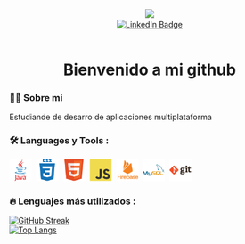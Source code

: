 <div id="header" align="center">
  <img src="https://www.puttiapps.com/wp-content/uploads/2021/05/programming.gif" width="300"/>
</div>

<div id="badges" align="center">
  <a href="https://www.linkedin.com/in/isla-peinado-henríquez-a97387226/"/>
    <img src="https://img.shields.io/badge/LinkedIn-blue?style=for-the-badge&logo=linkedin&logoColor=white" alt="LinkedIn Badge"/>
  </a>
</div>
<div id="views" align="center">
    <img src="https://komarev.com/ghpvc/?username=IslaPeinado&style=flat-square&color=blue" alt="" />
</div>

<h1 align="center"> Bienvenido a mi github </h1>

### :woman_technologist: Sobre mi

Estudiande de desarro de aplicaciones multiplataforma

### :hammer_and_wrench: Languages y Tools :
<div>
  <img src="https://github.com/devicons/devicon/blob/master/icons/java/java-original-wordmark.svg" title="Java" alt="Java" width="40" height="40"/>&nbsp;
  <img src="https://github.com/devicons/devicon/blob/master/icons/css3/css3-plain-wordmark.svg"  title="CSS3" alt="CSS" width="40" height="40"/>&nbsp;
  <img src="https://github.com/devicons/devicon/blob/master/icons/html5/html5-original.svg" title="HTML5" alt="HTML" width="40" height="40"/>&nbsp;
  <img src="https://github.com/devicons/devicon/blob/master/icons/javascript/javascript-original.svg" title="JavaScript" alt="JavaScript" width="40" height="40"/>&nbsp;
  <img src="https://github.com/devicons/devicon/blob/master/icons/firebase/firebase-plain-wordmark.svg" title="Firebase" alt="Firebase" width="40" height="40"/>&nbsp;
  <img src="https://github.com/devicons/devicon/blob/master/icons/mysql/mysql-original-wordmark.svg" title="MySQL"  alt="MySQL" width="40" height="40"/>&nbsp;
  <img src="https://github.com/devicons/devicon/blob/master/icons/git/git-original-wordmark.svg" title="Git" **alt="Git" width="40" height="40"/>
</div>

### :fire: Lenguajes más utilizados :


[![GitHub Streak](http://github-readme-streak-stats.herokuapp.com?user=IslaPeinado&theme=dark&background=000000)](https://git.io/streak-stats)<br>
[![Top Langs](https://github-readme-stats.vercel.app/api/top-langs/?username=IslaPeinado&layout=compact&theme=vision-friendly-dark)](https://github.com/anuraghazra/github-readme-stats)

